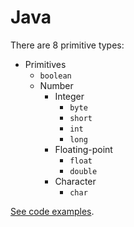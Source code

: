 # Java

There are 8 primitive types:

* Primitives
  * `boolean`
  * Number
    * Integer
      * `byte`
      * `short`
      * `int`
      * `long`
    * Floating-point
      * `float`
      * `double`
    * Character
      * `char`

[See code examples](../code/basics/data-types).